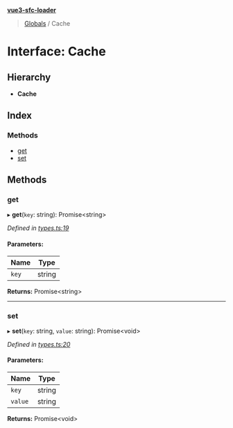 **[vue3-sfc-loader](../README.md)**

> [Globals](../README.md) / Cache

# Interface: Cache

## Hierarchy

* **Cache**

## Index

### Methods

* [get](cache.md#get)
* [set](cache.md#set)

## Methods

### get

▸ **get**(`key`: string): Promise<string\>

*Defined in [types.ts:19](https://github.com/FranckFreiburger/vue3-sfc-loader/blob/f112c45/src/types.ts#L19)*

#### Parameters:

Name | Type |
------ | ------ |
`key` | string |

**Returns:** Promise<string\>

___

### set

▸ **set**(`key`: string, `value`: string): Promise<void\>

*Defined in [types.ts:20](https://github.com/FranckFreiburger/vue3-sfc-loader/blob/f112c45/src/types.ts#L20)*

#### Parameters:

Name | Type |
------ | ------ |
`key` | string |
`value` | string |

**Returns:** Promise<void\>
